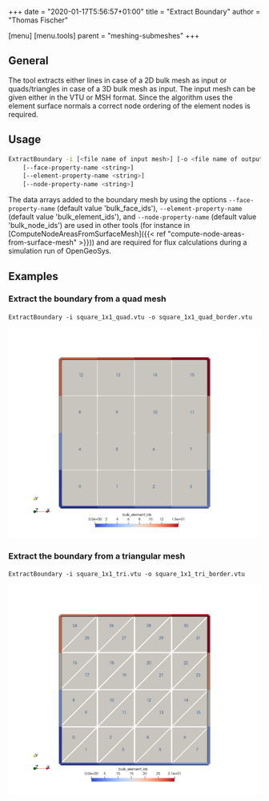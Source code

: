 +++
date = "2020-01-17T5:56:57+01:00"
title = "Extract Boundary"
author = "Thomas Fischer"

[menu]
  [menu.tools]
    parent = "meshing-submeshes"
+++

## General

The tool extracts either lines in case of a 2D bulk mesh as input or
quads/triangles in case of a 3D bulk mesh as input. The input mesh can be given
either in the VTU or MSH format. Since the algorithm uses the element surface
normals a correct node ordering of the element nodes is required.

## Usage

```bash
ExtractBoundary -i [<file name of input mesh>] [-o <file name of output mesh>]
    [--face-property-name <string>]
    [--element-property-name <string>]
    [--node-property-name <string>]
```

The data arrays added to the boundary mesh by using the options
`--face-property-name` (default value 'bulk_face_ids'),
`--element-property-name` (default value 'bulk_element_ids'),
and `--node-property-name` (default value 'bulk_node_ids')
are used in other tools (for instance in
[ComputeNodeAreasFromSurfaceMesh]({{< ref "compute-node-areas-from-surface-mesh" >}}))
and are required for flux calculations during a simulation run of OpenGeoSys.

## Examples

### Extract the boundary from a quad mesh

`ExtractBoundary -i square_1x1_quad.vtu -o square_1x1_quad_border.vtu`

![The square mesh consists of 16 cells/elements.](ExtractBoundary_square_1x1_quad_border.png "The square mesh consists of 16 cells/elements. The numbers in the cells are the cell IDs. The generated boundary grid consists of the somewhat thicker and colored line elements.")

### Extract the boundary from a triangular mesh

`ExtractBoundary -i square_1x1_tri.vtu -o square_1x1_tri_border.vtu`

![The square mesh consists of 32 triangle shaped cells.](ExtractBoundary_square_1x1_tri_border.png "The square mesh consists of 32 triangle shaped cells. The numbers in the triangle are the cell IDs. The generated boundary grid consists of the somewhat thicker and colored line elements.")
